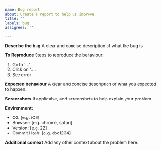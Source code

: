 ```yaml
---
name: Bug report
about: Create a report to help us improve
title: ''
labels: bug
assignees: ''

---
```


**Describe the bug**
A clear and concise description of what the bug is.

**To Reproduce**
Steps to reproduce the behaviour:

1. Go to '...'
2. Click on '....'
3. See error

**Expected behaviour**
A clear and concise description of what you expected to happen.

**Screenshots**
If applicable, add screenshots to help explain your problem.

**Environment:**

- OS: [e.g. iOS]
- Browser: [e.g. chrome, safari]
- Version: [e.g. 22]
- Commit Hash: [e.g. abc1234]

**Additional context**
Add any other context about the problem here.
